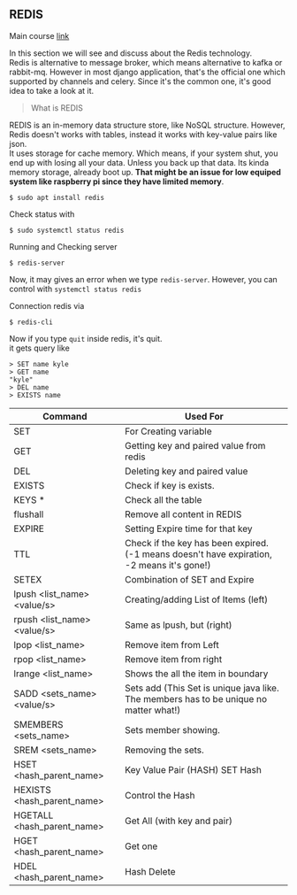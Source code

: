 ## REDIS

Main course [link](https://www.youtube.com/watch?v=jgpVdJB2sKQ)

In this section we will see and discuss about the Redis technology.<br>
Redis is alternative to message broker, which means alternative to kafka or rabbit-mq. However in most django application, that's the official one which supported by channels and celery. Since it's the common one, it's good idea to take a look at it.

> What is REDIS

REDIS is an in-memory data structure store, like NoSQL structure. However, Redis doesn't works with tables, instead it works with key-value pairs like json.<br>
It uses storage for cache memory. Which means, if your system shut, you end up with losing all your data. Unless you back up that data. Its kinda memory storage, already boot up. __That might be an issue for low equiped system like raspberry pi since they have limited memory__.

```console
$ sudo apt install redis 
```
Check status with
```console
$ sudo systemctl status redis 
```
Running and Checking server
```console
$ redis-server
```
Now, it may gives an error when we type ```redis-server```. However, you can control with ```systemctl status redis```

Connection redis via
```console
$ redis-cli
```

Now if you type ```quit``` inside redis, it's quit.<br>
it gets query like
```redis
> SET name kyle
> GET name
"kyle"
> DEL name
> EXISTS name
```
|Command |Used For
|--- |---
|SET | For Creating variable
|GET | Getting key and paired value from redis
|DEL | Deleting key and paired value
|EXISTS| Check if key is exists.
|KEYS *| Check all the table
|flushall | Remove all content in REDIS
|EXPIRE <key> <second>| Setting Expire time for that key
|TTL <key>| Check if the key has been expired. (-1 means doesn't have expiration, -2 means it's gone!)
|SETEX <key> <second to expire> <value>| Combination of SET and Expire
|lpush <list_name> <value/s>| Creating/adding List of Items (left)
|rpush <list_name> <value/s>| Same as lpush, but (right)
|lpop <list_name>| Remove item from Left
|rpop <list_name>| Remove item from right
|lrange <list_name> <lower baund> <upper baund>| Shows the all the item in boundary
| SADD <sets_name> <value/s> | Sets add (This Set is unique java like. The members has to be unique no matter what!)
| SMEMBERS <sets_name> | Sets member showing.
| SREM <sets_name> | Removing the sets.
| HSET <hash_parent_name> <key> <value>| Key Value Pair (HASH) SET Hash
| HEXISTS <hash_parent_name> <key> | Control the Hash
| HGETALL <hash_parent_name> | Get All (with key and pair)
| HGET <hash_parent_name> <key> | Get one
| HDEL <hash_parent_name> <key> | Hash Delete 
